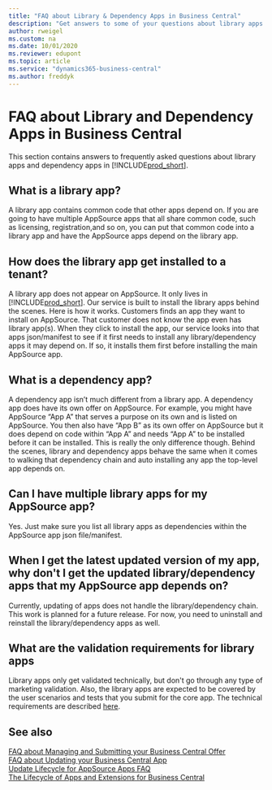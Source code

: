 ```yaml
---
title: "FAQ about Library & Dependency Apps in Business Central"
description: "Get answers to some of your questions about library apps and dependency apps in Dynamics 365 Business Central"
author: rweigel
ms.custom: na
ms.date: 10/01/2020
ms.reviewer: edupont
ms.topic: article
ms.service: "dynamics365-business-central"
ms.author: freddyk
---
```


# FAQ about Library and Dependency Apps in Business Central

This section contains answers to frequently asked questions about library apps and dependency apps in [!INCLUDE[prod_short](includes/prod_short.md)].

## What is a library app?

A library app contains common code that other apps depend on. If you are going to have multiple AppSource apps that all share common code, such as licensing, registration,and so on, you can put that common code into a library app and have the AppSource apps depend on the library app.

## How does the library app get installed to a tenant?

A library app does not appear on AppSource. It only lives in [!INCLUDE[prod_short](includes/prod_short.md)]. Our service is built to install the library apps behind the scenes. Here is how it works. Customers finds an app they want to install on AppSource. That customer does not know the app even has library app(s). When they click to install the app, our service looks into that apps json/manifest to see if it first needs to install any library/dependency apps it may depend on. If so, it installs them first before installing the main AppSource app.

## What is a dependency app?

A dependency app isn’t much different from a library app. A dependency app does have its own offer on AppSource. For example, you might have AppSource “App A” that serves a purpose on its own and is listed on AppSource. You then also have “App B” as its own offer on AppSource but it does depend on code within “App A” and needs “App A” to be installed before it can be installed. This is really the only difference though. Behind the scenes, library and dependency apps behave the same when it comes to walking that dependency chain and auto installing any app the top-level app depends on.

## Can I have multiple library apps for my AppSource app?

Yes. Just make sure you list all library apps as dependencies within the AppSource app json file/manifest.

## When I get the latest updated version of my app, why don't I get the updated library/dependency apps that my AppSource app depends on?

Currently, updating of apps does not handle the library/dependency chain. This work is planned for a future release. For now, you need to uninstall and reinstall the library/dependency apps as well.

## What are the validation requirements for library apps
Library apps only get validated technically, but don't go through any type of marketing validation. Also, the library apps are expected to be covered by the user scenarios and tests that you submit for the core app. The technical requirements are described [here](devenv-checklist-submission.md).  

## See also

[FAQ about Managing and Submitting your Business Central Offer](app-faq-offer.md)  
[FAQ about Updating your Business Central App](app-faq-update.md)  
[Update Lifecycle for AppSource Apps FAQ](devenv-update-app-life-cycle-faq.md)  
[The Lifecycle of Apps and Extensions for Business Central](devenv-app-life-cycle.md)  

